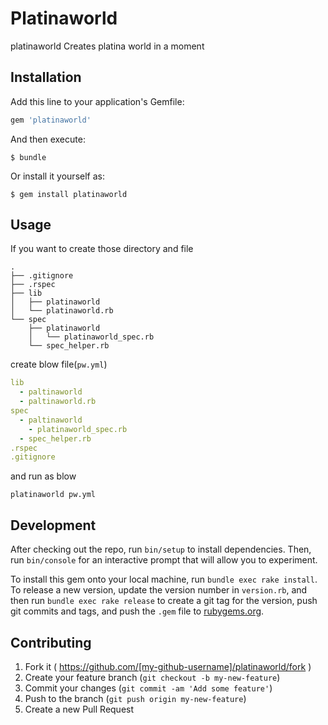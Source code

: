# Platinaworld

platinaworld Creates platina world in a moment

## Installation

Add this line to your application's Gemfile:

```ruby
gem 'platinaworld'
```

And then execute:

    $ bundle

Or install it yourself as:

    $ gem install platinaworld

## Usage

If you want to create those directory and file

```
.
├── .gitignore
├── .rspec
├── lib
│   ├── platinaworld
│   └── platinaworld.rb
└── spec
    ├── platinaworld
    │   └── platinaworld_spec.rb
    └── spec_helper.rb
```
create blow file(`pw.yml`)

```yml
lib
  - paltinaworld
  - paltinaworld.rb
spec
  - paltinaworld
    - platinaworld_spec.rb
  - spec_helper.rb
.rspec
.gitignore
```

and run as blow

```
platinaworld pw.yml
```

## Development

After checking out the repo, run `bin/setup` to install dependencies. Then, run `bin/console` for an interactive prompt that will allow you to experiment.

To install this gem onto your local machine, run `bundle exec rake install`. To release a new version, update the version number in `version.rb`, and then run `bundle exec rake release` to create a git tag for the version, push git commits and tags, and push the `.gem` file to [rubygems.org](https://rubygems.org).

## Contributing

1. Fork it ( https://github.com/[my-github-username]/platinaworld/fork )
2. Create your feature branch (`git checkout -b my-new-feature`)
3. Commit your changes (`git commit -am 'Add some feature'`)
4. Push to the branch (`git push origin my-new-feature`)
5. Create a new Pull Request
